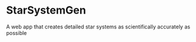# StarSystemGen
A web app that creates detailed star systems as scientifically accurately as possible
